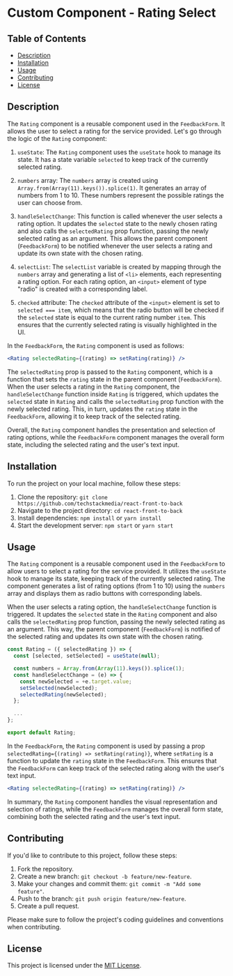 # Custom Component - Rating Select

## Table of Contents

- [Description](#description)
- [Installation](#installation)
- [Usage](#usage)
- [Contributing](#contributing)
- [License](#license)

## Description

The `Rating` component is a reusable component used in the `FeedbackForm`. It allows the user to select a rating for the service provided. Let's go through the logic of the `Rating` component:

1. `useState`: The `Rating` component uses the `useState` hook to manage its state. It has a state variable `selected` to keep track of the currently selected rating.

2. `numbers` array: The `numbers` array is created using `Array.from(Array(11).keys()).splice(1)`. It generates an array of numbers from 1 to 10. These numbers represent the possible ratings the user can choose from.

3. `handleSelectChange`: This function is called whenever the user selects a rating option. It updates the `selected` state to the newly chosen rating and also calls the `selectedRating` prop function, passing the newly selected rating as an argument. This allows the parent component (`FeedbackForm`) to be notified whenever the user selects a rating and update its own state with the chosen rating.

4. `selectList`: The `selectList` variable is created by mapping through the `numbers` array and generating a list of `<li>` elements, each representing a rating option. For each rating option, an `<input>` element of type "radio" is created with a corresponding label.

5. `checked` attribute: The `checked` attribute of the `<input>` element is set to `selected === item`, which means that the radio button will be checked if the `selected` state is equal to the current rating number `item`. This ensures that the currently selected rating is visually highlighted in the UI.

In the `FeedbackForm`, the `Rating` component is used as follows:

```jsx
<Rating selectedRating={(rating) => setRating(rating)} />
```

The `selectedRating` prop is passed to the `Rating` component, which is a function that sets the `rating` state in the parent component (`FeedbackForm`). When the user selects a rating in the `Rating` component, the `handleSelectChange` function inside `Rating` is triggered, which updates the `selected` state in `Rating` and calls the `selectedRating` prop function with the newly selected rating. This, in turn, updates the `rating` state in the `FeedbackForm`, allowing it to keep track of the selected rating.

Overall, the `Rating` component handles the presentation and selection of rating options, while the `FeedbackForm` component manages the overall form state, including the selected rating and the user's text input.

## Installation

To run the project on your local machine, follow these steps:

1. Clone the repository: `git clone https://github.com/techstackmedia/react-front-to-back`
2. Navigate to the project directory: `cd react-front-to-back`
3. Install dependencies: `npm install` or `yarn install`
4. Start the development server: `npm start` or `yarn start`

## Usage

The `Rating` component is a reusable component used in the `FeedbackForm` to allow users to select a rating for the service provided. It utilizes the `useState` hook to manage its state, keeping track of the currently selected rating. The component generates a list of rating options (from 1 to 10) using the `numbers` array and displays them as radio buttons with corresponding labels.

When the user selects a rating option, the `handleSelectChange` function is triggered. It updates the `selected` state in the `Rating` component and also calls the `selectedRating` prop function, passing the newly selected rating as an argument. This way, the parent component (`FeedbackForm`) is notified of the selected rating and updates its own state with the chosen rating.

```jsx
const Rating = ({ selectedRating }) => {
  const [selected, setSelected] = useState(null);

  const numbers = Array.from(Array(11).keys()).splice(1);
  const handleSelectChange = (e) => {
    const newSelected = +e.target.value;
    setSelected(newSelected);
    selectedRating(newSelected);
  };

  ...
};

export default Rating;
```

In the `FeedbackForm`, the `Rating` component is used by passing a prop `selectedRating={(rating) => setRating(rating)}`, where `setRating` is a function to update the `rating` state in the `FeedbackForm`. This ensures that the `FeedbackForm` can keep track of the selected rating along with the user's text input.

```jsx
<Rating selectedRating={(rating) => setRating(rating)} />
```

In summary, the `Rating` component handles the visual representation and selection of ratings, while the `FeedbackForm` manages the overall form state, combining both the selected rating and the user's text input.

## Contributing

If you'd like to contribute to this project, follow these steps:

1. Fork the repository.
2. Create a new branch: `git checkout -b feature/new-feature`.
3. Make your changes and commit them: `git commit -m "Add some feature"`.
4. Push to the branch: `git push origin feature/new-feature`.
5. Create a pull request.

Please make sure to follow the project's coding guidelines and conventions when contributing.

## License

This project is licensed under the [MIT License](https://opensource.org/licenses/MIT).
